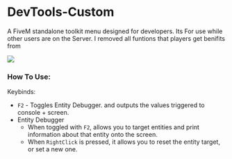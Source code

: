 # DevTools-Custom
A FiveM standalone toolkit menu designed for developers.
Its For use while other users are on the Server.
I removed all funtions that players get benifits from 


![](https://i.imgur.com/QTK0sfq.png)


### How To Use:

Keybinds:

- `F2` - Toggles Entity Debugger.
 and outputs the values triggered to console + screen.
- Entity Debugger
  - When toggled with `F2`, allows you to target entities and print information about that entity onto the screen.
  - When `RightClick` is pressed, it allows you to reset the entity target, or set a new one.
  
